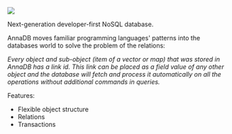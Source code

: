![](https://raw.githubusercontent.com/roman-right/AnnaDB/main/docs/build/assets/img/logo_colored.svg?token=GHSAT0AAAAAABXADZHTHTTD4UZR3G6P2J5GYXRFT7Q)

Next-generation developer-first NoSQL database.

AnnaDB moves familiar programming languages' patterns into the databases world to solve the problem of the relations: 

*Every object and sub-object (item of a vector or map) that was stored in AnnaDB has a link id. This link can be placed as a field value of any other object and the database will fetch and process it automatically on all the operations without additional commands in queries.*

Features:

- Flexible object structure
- Relations
- Transactions